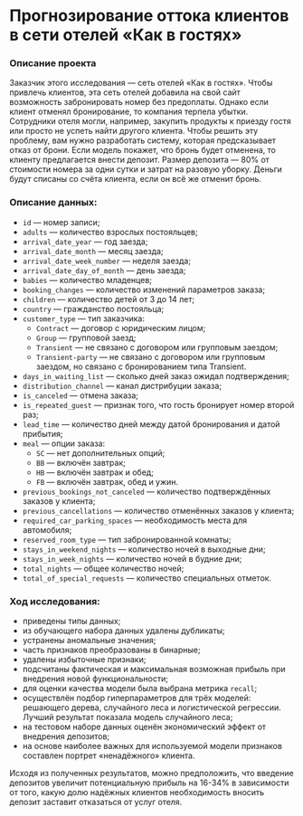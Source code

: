 # Прогнозирование оттока клиентов в сети отелей «Как в гостях»  

### Описание проекта  
Заказчик этого исследования — сеть отелей «Как в гостях». 
Чтобы привлечь клиентов, эта сеть отелей добавила на свой сайт возможность забронировать номер без предоплаты. Однако если клиент отменял бронирование, то компания терпела убытки. Сотрудники отеля могли, например, закупить продукты к приезду гостя или просто не успеть найти другого клиента.
Чтобы решить эту проблему, вам нужно разработать систему, которая предсказывает отказ от брони. Если модель покажет, что бронь будет отменена, то клиенту предлагается внести депозит. Размер депозита — 80% от стоимости номера за одни сутки и затрат на разовую уборку. Деньги будут списаны со счёта клиента, если он всё же отменит бронь.  

### Описание данных:  
- `id` — номер записи;  
- `adults` — количество взрослых постояльцев;  
- `arrival_date_year` — год заезда;  
- `arrival_date_month` — месяц заезда;  
- `arrival_date_week_number` — неделя заезда;  
- `arrival_date_day_of_month` — день заезда;  
- `babies` — количество младенцев;  
- `booking_changes` — количество изменений параметров заказа;  
- `children` — количество детей от 3 до 14 лет;  
- `country` — гражданство постояльца;  
- `customer_type` — тип заказчика:   
    - `Contract` — договор с юридическим лицом;  
    - `Group` — групповой заезд;  
    - `Transient` — не связано с договором или групповым заездом;  
    - `Transient-party` — не связано с договором или групповым заездом, но связано с бронированием типа Transient.  
- `days_in_waiting_list` — сколько дней заказ ожидал подтверждения;  
- `distribution_channel` — канал дистрибуции заказа;  
- `is_canceled` — отмена заказа;  
- `is_repeated_guest` — признак того, что гость бронирует номер второй раз;  
- `lead_time` — количество дней между датой бронирования и датой прибытия;  
- `meal` — опции заказа:  
    - `SC` — нет дополнительных опций;  
    - `BB` — включён завтрак;  
    - `HB` — включён завтрак и обед;  
    - `FB` — включён завтрак, обед и ужин.  
- `previous_bookings_not_canceled` — количество подтверждённых заказов у клиента;  
- `previous_cancellations` — количество отменённых заказов у клиента;  
- `required_car_parking_spaces` — необходимость места для автомобиля;  
- `reserved_room_type` — тип забронированной комнаты;  
- `stays_in_weekend_nights` — количество ночей в выходные дни;  
- `stays_in_week_nights` — количество ночей в будние дни;  
- `total_nights` — общее количество ночей;  
- `total_of_special_requests` — количество специальных отметок.

### Ход исследования:  
- приведены типы данных;  
- из обучающего набора данных удалены дубликаты;  
- устранены аномальные значения;  
- часть признаков преобразованы в бинарные;  
- удалены избыточные признаки;  
- подсчитаны фактическая и максимальная возможная прибыль при внедрения новой функциональности;  
- для оценки качества модели была выбрана метрика `recall`;  
- осуществлён подбор гиперпараметров для трёх моделей: решающего дерева, случайного леса и логистической регрессии. Лучший результат показала модель случайного леса;  
- на тестовом наборе данных оценён экономический эффект от внедрения депозитов;
- на основе наиболее важных для используемой модели признаков составлен портрет «ненадёжного» клиента.

Исходя из полученных результатов, можно предположить, что введение депозитов увеличит потенциальную прибыль на 16-34% 
в зависимости от того, какую долю надёжных клиентов необходимость вносить депозит заставит отказаться от услуг отеля.
